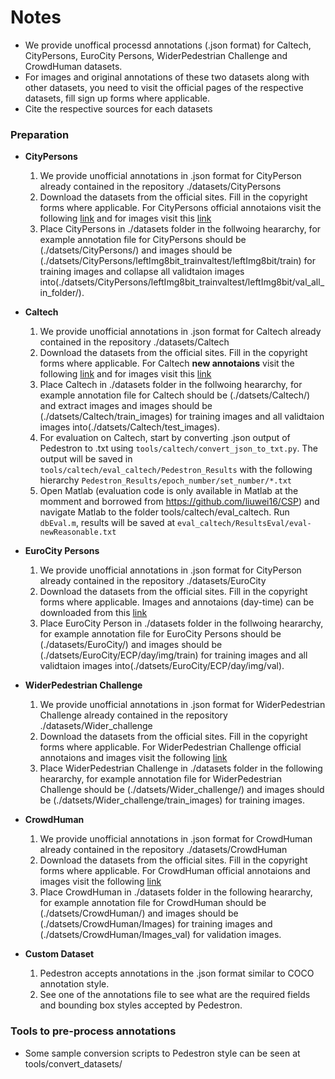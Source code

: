 # **Notes**
* We provide unoffical processd annotations (.json format) for Caltech, CityPersons, EuroCity Persons, WiderPedestrian Challenge and CrowdHuman datasets.
* For images and original annotations of these two datasets along with other datasets, you need to visit the official pages of the respective datasets, fill sign up forms where applicable.  
* Cite the respective sources for each datasets

 ### Preparation

- **CityPersons**
    1. We provide unofficial annotations in .json format for CityPerson already contained in the repository ./datasets/CityPersons
	2. Download the datasets from the official sites. Fill in the copyright forms where applicable. For CityPersons official annotaions visit the following [link](https://bitbucket.org/shanshanzhang/citypersons/src/default/) and for images visit this [link](https://www.cityscapes-dataset.com/)     	
	3. Place CityPersons in ./datasets folder in the follwoing heararchy, for example annotation file for CityPersons should be (./datsets/CityPersons/) and images should be
   (./datsets/CityPersons/leftImg8bit_trainvaltest/leftImg8bit/train) for training images and collapse all validtaion images into(./datsets/CityPersons/leftImg8bit_trainvaltest/leftImg8bit/val_all_in_folder/). 

- **Caltech**
   1. We provide unofficial annotations in .json format for Caltech already contained in the repository ./datasets/Caltech
   2. Download the datasets from the official sites. Fill in the copyright forms where applicable. For Caltech **new annotaions** visit the following [link](https://www.mpi-inf.mpg.de/departments/computer-vision-and-machine-learning/research/people-detection-pose-estimation-and-tracking/how-far-are-we-from-solving-pedestrian-detection/) and for images visit this [link](http://www.vision.caltech.edu/Image_Datasets/CaltechPedestrians/)     	
   3. Place Caltech in ./datasets folder in the follwoing heararchy, for example annotation file for Caltech should be (./datsets/Caltech/) and extract images and images should be
   (./datsets/Caltech/train_images) for training images and all validtaion images into(./datsets/Caltech/test_images). 
   4. For evaluation on Caltech, start by converting .json output of Pedestron to .txt using `tools/caltech/convert_json_to_txt.py`. The output will be saved in `tools/caltech/eval_caltech/Pedestron_Results` with the following hierarchy `Pedestron_Results/epoch_number/set_number/*.txt` 
   5. Open Matlab (evaluation code is only available in Matlab at the momment and borrowed from https://github.com/liuwei16/CSP) and navigate Matlab to the folder tools/caltech/eval_caltech. Run `dbEval.m`, results will be saved at `eval_caltech/ResultsEval/eval-newReasonable.txt`       

- **EuroCity Persons**
   1. We provide unofficial annotations in .json format for CityPerson already contained in the repository ./datasets/EuroCity
   2. Download the datasets from the official sites. Fill in the copyright forms where applicable. Images and annotaions (day-time) can be downloaded from this [link](https://eurocity-dataset.tudelft.nl/)
   3. Place EuroCity Person in ./datasets folder in the follwoing heararchy, for example annotation file for EuroCity Persons should be (./datasets/EuroCity/) and images should be
   (./datsets/EuroCity/ECP/day/img/train) for training images and all validtaion images into(./datsets/EuroCity/ECP/day/img/val). 

- **WiderPedestrian Challenge**
    1. We provide unofficial annotations in .json format for WiderPedestrian Challenge already contained in the repository ./datasets/Wider_challenge
	2. Download the datasets from the official sites. Fill in the copyright forms where applicable. For WiderPedestrian Challenge official annotaions and images visit the following [link](https://competitions.codalab.org/competitions/20132)     	
	3. Place WiderPedestrian Challenge in ./datasets folder in the following heararchy, for example annotation file for WiderPedestrian Challenge should be (./datsets/Wider_challenge/) and images should be
   (./datsets/Wider_challenge/train_images) for training images.

- **CrowdHuman**
    1. We provide unofficial annotations in .json format for CrowdHuman already contained in the repository ./datasets/CrowdHuman
	2. Download the datasets from the official sites. Fill in the copyright forms where applicable. For CrowdHuman official annotaions and images visit the following [link](https://www.crowdhuman.org/)     	
	3. Place CrowdHuman in ./datasets folder in the following heararchy, for example annotation file for CrowdHuman should be (./datsets/CrowdHuman/) and images should be
   (./datsets/CrowdHuman/Images) for training images and (./datsets/CrowdHuman/Images_val) for validation images.    

- **Custom Dataset**
	1. Pedestron accepts annotations in the .json format similar to COCO annotation style.
	2. See one of the annotations file to see what are the required fields and bounding box styles accepted by Pedestron. 
	
	
### Tools to pre-process annotations

* Some sample conversion scripts to Pedestron style can be seen at tools/convert_datasets/
